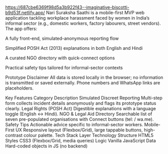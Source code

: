 https://687cbe6369f98d5a3b922f43--imaginative-biscotti-b9d53f.netlify.app/
Nari Suraksha Saathi is a mobile-first MVP web application tackling workplace harassment faced by women in India’s informal sector (e.g., domestic workers, factory labourers, street vendors). The app offers:

A fully front-end, simulated-anonymous reporting flow

Simplified POSH Act (2013) explanations in both English and Hindi

A curated NGO directory with quick-connect options

Practical safety tips tailored for informal-sector contexts

Prototype Disclaimer
All data is stored locally in the browser; no information is transmitted or saved externally. Phone numbers and WhatsApp links are placeholders.

Key Features
Category	Description
Simulated Discreet Reporting	Multi-step form collects incident details anonymously and flags its prototype status clearly.
Legal Rights (POSH Act)	Digestible explanations with a language toggle (English ↔ Hindi).
NGO & Legal Aid Directory	Searchable list of seven pre-populated organisations with Connect buttons (tel: / wa.me).
Safety Tips	Actionable advice specific to informal-sector workers.
Mobile-First UX	Responsive layout (Flexbox/Grid), large tappable buttons, high-contrast colour palette.
Tech Stack
Layer	Technology
Structure	HTML5
Styles	CSS3 (Flexbox/Grid, media queries)
Logic	Vanilla JavaScript
Data	Hard-coded objects in JS (no backend)
